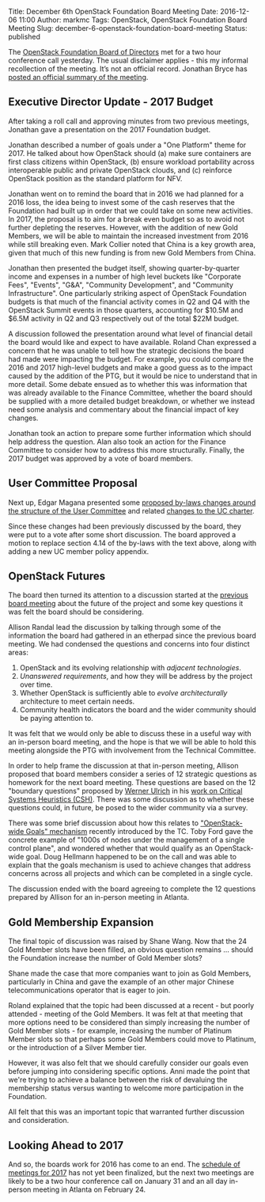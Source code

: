 Title: December 6th OpenStack Foundation Board Meeting
Date: 2016-12-06 11:00
Author: markmc
Tags: OpenStack, OpenStack Foundation Board Meeting
Slug: december-6-openstack-foundation-board-meeting
Status: published

The [OpenStack Foundation Board of
Directors](https://www.openstack.org/foundation/board-of-directors/)
met for a two hour conference call yesterday. The usual disclaimer
applies - this my informal recollection of the meeting. It’s not an
official record. Jonathan Bryce has [posted an official summary of the
meeting](http://lists.openstack.org/pipermail/foundation/2016-December/002443.html).

## Executive Director Update - 2017 Budget

After taking a roll call and approving minutes from two previous
meetings, Jonathan gave a presentation on the 2017 Foundation budget.

Jonathan described a number of goals under a "One Platform" theme for
2017. He talked about how OpenStack should (a) make sure containers
are first class citizens within OpenStack, (b) ensure workload
portability across interoperable public and private OpenStack clouds,
and (c) reinforce OpenStack position as the standard platform for
NFV.

Jonathan went on to remind the board that in 2016 we had planned for a
2016 loss, the idea being to invest some of the cash reserves that the
Foundation had built up in order that we could take on some new
activities. In 2017, the proposal is to aim for a break even budget so
as to avoid not further depleting the reserves. However, with the
addition of new Gold Members, we will be able to maintain the
increased investment from 2016 while still breaking even. Mark Collier
noted that China is a key growth area, given that much of this new
funding is from new Gold Members from China.

Jonathan then presented the budget itself, showing quarter-by-quarter
income and expenses in a number of high level buckets like "Corporate
Fees", "Events", "G&A", "Community Development", and "Community
Infrastructure". One particularly striking aspect of OpenStack
Foundation budgets is that much of the financial activity comes in Q2
and Q4 with the OpenStack Summit events in those quarters, accounting
for $10.5M and $6.5M activity in Q2 and Q3 respectively out of the
total $22M budget.

A discussion followed the presentation around what level of financial
detail the board would like and expect to have available. Roland Chan
expressed a concern that he was unable to tell how the strategic
decisions the board had made were impacting the budget. For example,
you could compare the 2016 and 2017 high-level budgets and make a good
guess as to the impact caused by the addition of the PTG, but it would
be nice to understand that in more detail. Some debate ensued as to
whether this was information that was already available to the Finance
Committee, whether the board should be supplied with a more detailed
budget breakdown, or whether we instead need some analysis and
commentary about the financial impact of key changes.

Jonathan took an action to prepare some further information which
should help address the question. Alan also took an action for the
Finance Committee to consider how to address this more
structurally. Finally, the 2017 budget was approved by a vote of board
members.

## User Committee Proposal

Next up, Edgar Magana presented some [proposed by-laws changes around
the structure of the User
Committee](https://docs.google.com/document/d/1QmLOeseAkjBWM_TXsUeKBErNaSHnuZp81II0T71ARfo)
and related [changes to the UC
charter](https://review.openstack.org/404318).

Since these changes had been previously discussed by the board, they
were put to a vote after some short discussion. The board approved a
motion to replace section 4.14 of the by-laws with the text above,
along with adding a new UC member policy appendix.

## OpenStack Futures

The board then turned its attention to a discussion started at the
[previous board
meeting](https://crustyblaa.com/november-17-openstack-foundation-board-meeting.html)
about the future of the project and some key questions it was felt the
board should be considering.

Allison Randal lead the discussion by talking through some of the
information the board had gathered in an etherpad since the previous
board meeting. We had condensed the questions and concerns into four
distinct areas:

1. OpenStack and its evolving relationship with *adjacent
technologies*.
2. *Unanswered requirements*, and how they will be address by the
project over time.
3. Whether OpenStack is sufficiently able to *evolve architecturally*
architecture to meet certain needs.
4. Community health indicators the board and the wider community
should be paying attention to.

It was felt that we would only be able to discuss these in a useful
way with an in-person board meeting, and the hope is that we will be
able to hold this meeting alongside the PTG with involvement from the
Technical Committee.

In order to help frame the discussion at that in-person meeting,
Allison proposed that board members consider a series of 12 strategic
questions as homework for the next board meeting. These questions are
based on the 12 "boundary questions" proposed by [Werner
Ulrich](https://en.wikipedia.org/wiki/Werner_Ulrich) in his [work on
Critical Systems Heuristics
(CSH)](http://www.wulrich.com/downloads/ulrich_2005f.pdf). There was
some discussion as to whether these questions could, in future, be
posed to the wider community via a survey.

There was some brief discussion about how this relates to
["OpenStack-wide Goals"
mechanism](http://governance.openstack.org/goals/index.html) recently
introduced by the TC. Toby Ford gave the concrete example of "1000s of
nodes under the management of a single control plane", and wondered
whether that would qualify as an OpenStack-wide goal. Doug Hellmann
happened to be on the call and was able to explain that the goals
mechanism is used to achieve changes that address concerns across all
projects and which can be completed in a single cycle.

The discussion ended with the board agreeing to complete the 12
questions prepared by Allison for an in-person meeting in Atlanta.

## Gold Membership Expansion

The final topic of discussion was raised by Shane Wang. Now that the
24 Gold Member slots have been filled, an obvious question remains
... should the Foundation increase the number of Gold Member slots?

Shane made the case that more companies want to join as Gold Members,
particularly in China and gave the example of an other major Chinese
telecommunications operator that is eager to join.

Roland explained that the topic had been discussed at a recent - but
poorly attended - meeting of the Gold Members. It was felt at that
meeting that more options need to be considered than simply increasing
the number of Gold Member slots - for example, increasing the number
of Platinum Member slots so that perhaps some Gold Members could move
to Platinum, or the introduction of a Silver Member tier.

However, it was also felt that we should carefully consider our goals
even before jumping into considering specific options. Anni made the
point that we're trying to achieve a balance between the risk of
devaluing the membership status versus wanting to welcome more
participation in the Foundation.

All felt that this was an important topic that warranted further
discussion and consideration.

## Looking Ahead to 2017

And so, the boards work for 2016 has come to an end. The [schedule of
meetings for
2017](https://wiki.openstack.org/wiki/Governance/Foundation#OpenStack_Board_of_Director_Meetings)
has not yet been finalized, but the next two meetings are likely to be
a two hour conference call on January 31 and an all day in-person
meeting in Atlanta on February 24.
